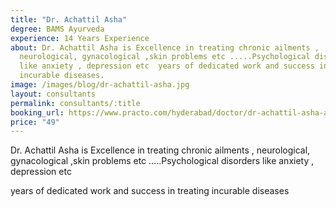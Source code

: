 ```yaml
---
title: "Dr. Achattil Asha"
degree: BAMS Ayurveda
experience: 14 Years Experience
about: Dr. Achattil Asha is Excellence in treating chronic ailments ,
  neurological, gynacological ,skin problems etc .....Psychological disorders
  like anxiety , depression etc  years of dedicated work and success in treating
  incurable diseases.
image: /images/blog/dr-achattil-asha.jpg
layout: consultants
permalink: consultants/:title
booking_url: https://www.practo.com/hyderabad/doctor/dr-achattil-asha-ayurveda?practice_id=1183236&specialization=Ayurveda&referrer=doctor_listing&page_uid=fb5b4594-2a2a-4d2b-a81f-048506bcf0fc
price: "49"
---
```

Dr. Achattil Asha is Excellence in treating chronic ailments , neurological, gynacological ,skin problems etc .....Psychological disorders like anxiety , depression etc

years of dedicated work and success in treating incurable diseases
